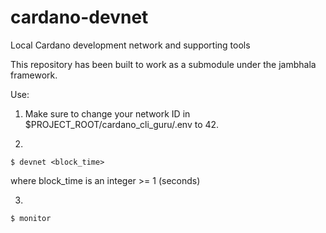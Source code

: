 # cardano-devnet
Local Cardano development network and supporting tools

This repository has been built to work as a submodule under the jambhala
framework.

Use:

1.  Make sure to change your network ID in $PROJECT_ROOT/cardano_cli_guru/.env to 42.

2. 
```
$ devnet <block_time>
```

where block_time is an integer >= 1 (seconds)

3.
```
$ monitor
```